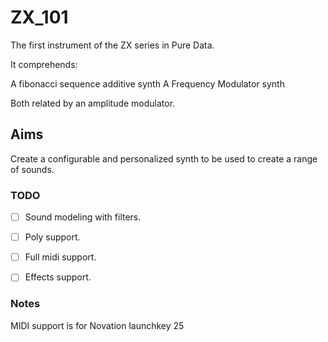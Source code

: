 # ZX_101

The first instrument of the ZX series in Pure Data.

It comprehends:

A fibonacci sequence additive synth
A Frequency Modulator synth

Both related by an amplitude modulator.


## Aims 

Create a configurable and personalized synth to be used to create a range of sounds.

### TODO

- [ ] Sound modeling with filters.
- [ ] Poly support.
- [ ] Full midi support.
- [ ] Effects support.





### Notes 

MIDI support is for Novation launchkey 25
 
